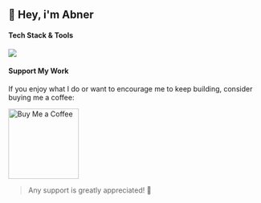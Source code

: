 ## 👋 Hey, i'm <strong>Abner</strong> <br/>

#### Tech Stack & Tools 

<p align="left">
  <a href="https://skillicons.dev">
    <img src="https://skillicons.dev/icons?i=c++,linux,bash,go,docker,java,kotlin,spring,nodejs,typescript,next,php,laravel,blender,figma" />
  </a>
</p>


#### Support My Work

If you enjoy what I do or want to encourage me to keep building, consider buying me a coffee:

<p>
  <a href="https://www.buymeacoffee.com/abnerjaredh" target="_blank">
    <img src="https://cdn.buymeacoffee.com/buttons/v2/default-yellow.png" alt="Buy Me a Coffee" width="140">
  </a>
</p>

> Any support is greatly appreciated! 🙏
